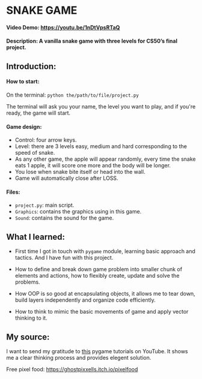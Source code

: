 # SNAKE GAME

#### Video Demo:  https://youtu.be/1nDtVpsRTaQ
#### Description: A vanilla snake game with three levels for CS50’s final project.

## Introduction: 
#### How to start: 

On the terminal: ```python the/path/to/file/project.py```

The terminal will ask you your name, the level you want to play, and if you're ready, the game will start.

#### Game design:
- Control: four arrow keys.
- Level: there are 3 levels easy, medium and hard corresponding to the speed of snake.
- As any other game, the apple will appear randomly, every time the snake eats 1 apple, it will score one more and the body will be longer.
- You lose when snake bite itself or head into the wall.
- Game will automatically close after LOSS.

#### Files:
- `project.py`: main script.
- `Graphics`: contains the graphics using in this game.
- `Sound`: contains the sound for the game.

## What I learned:
- First time I got in touch with `pygame` module, learning basic approach and tactics. And I have fun with this project.

- How to define and break down game problem into smaller chunk of elements and actions, how to flexibly create, update and solve the problems.

- How OOP is so good at encapsulating objects, it allows me to tear down, build layers independently and organize code efficiently.

- How to think to mimic the basic movements of game and apply vector thinking to it.

## My source:

I want to send my gratitude to [this](https://www.youtube.com/watch?v=QFvqStqPCRU) pygame tutorials on YouTube. It shows me a clear thinking process and provides elegent solution.

Free pixel food: https://ghostpixxells.itch.io/pixelfood